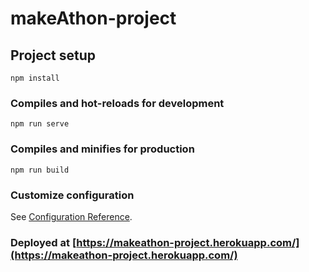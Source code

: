 # makeAthon-project

## Project setup
```
npm install
```

### Compiles and hot-reloads for development
```
npm run serve
```

### Compiles and minifies for production
```
npm run build
```

### Customize configuration
See [Configuration Reference](https://cli.vuejs.org/config/).

### Deployed at [https://makeathon-project.herokuapp.com/](https://makeathon-project.herokuapp.com/)
